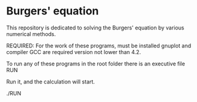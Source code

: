 # Burgers' equation
This repository is dedicated to solving the Burgers' equation by various numerical methods.

REQUIRED:
For the work of these programs, must be installed gnuplot and compiler GCC  are required version not lower than 4.2.

To run any of these programs in the root folder there is an executive file RUN

Run it, and the calculation will start.

./RUN
